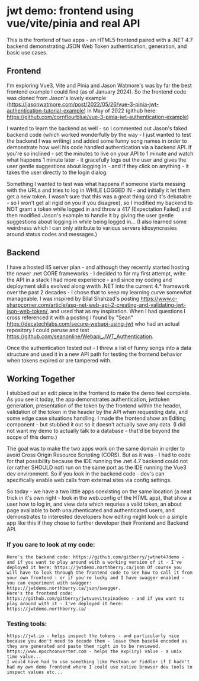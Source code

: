 # jwt demo: frontend using vue/vite/pinia and real API #

This is the frontend of two apps - an HTML5 frontend paired with a .NET 4.7 backend demonstrating JSON Web Token authentication, generation, and basic use cases.

## Frontend ##

I'm exploring Vue3, Vite and Pinia and Jason Watmore's was by far the best frontend example I could find (as of January 2024). So the frontend code was cloned from Jason's lovely example (https://jasonwatmore.com/post/2022/05/26/vue-3-pinia-jwt-authentication-tutorial-example) in May of 2022 (github here: https://github.com/cornflourblue/vue-3-pinia-jwt-authentication-example)

I wanted to learn the backend as well - so I commented out Jason's faked backend code (which worked wonderfully by the way - I just wanted to test the backend I was writing) and added some funny song names in order to demonstrate how well his code handled authentication via a backend API. If you're so inclined - set the minutes to live on your API to 1 minute and watch what happens 1 minute later - it gracefully logs out the user and gives the user gentle suggestions about logging in - and if they click on anything - it takes the user directly to the login dialog.

Something I wanted to test was what happens if someone starts messing with the URLs and tries to log in WHILE LOGGED IN - and initially it let them get a new token. I wasn't sure that this was a great thing (and it's debatable - so I won't get all rigid on you if you disagree), so I modified my backend to NOT grant a token while logged in and throw a 417 (Expectation Failed) and then modified Jason's example to handle it by giving the user gentle suggestions about logging in while being logged in... (I also learned some weirdness which I can only attribute to various servers idiosyncrasies around status codes and messages.)

## Backend ##

I have a hosted IIS server plan - and although they recently started hosting the newer .net CORE frameworks - I decided to for my first attempt, write the API in a stack I had more experience - and since my coding and deployment skills evolved along wwith .NET into the current 4.* framework over the past 2 decades - I chose that to keep my learning curve somewhat manageable. I was inspired by Bilal Shahzad's posting https://www.c-sharpcorner.com/article/asp-net-web-api-2-creating-and-validating-jwt-json-web-token/, and used that as my inspiration. When I had questions I cross referenced it with a posting I found by "Sean" https://decatechlabs.com/secure-webapi-using-jwt who had an actual repository I could peruse and test https://github.com/seanonline/Webapi_JWT_Authentication.

Once the authentication tested out - I threw a list of funny songs into a data structure and used it in a new API path for testing the frontend behavior when tokens expired or are tampered with.

## Working Together ##

I stubbed out an edit piece in the frontend to make the demo feel complete. As you see it today, the app demonstrates authentication, jwttoken generation, presentation of the token by the frontend within the header, validation of the token in the header by the API when requesting data, and some edge case situations handling. I made the frontend show an Editing component - but stubbed it out so it doesn't actually save any data. (I did not want my demo to actually talk to a database - that'd be beyond the scope of this demo.)

The goal was to make the two apps work on the same domain in order to avoid Cross Origin Resource Scripting (CORS). But as it was - I had to code for that possibility because the IDE running the .net 4.7 backend could not (or rather SHOULD not) run on the same port as the IDE running the Vue3 dev environment. So if you look in the backend code - dev's can specifically enable web calls from external sites via config settings.

So today - we have a two little apps coexisting on the same location (a neat trick in it's own right - look in the web.config of the HTML app), that show a user how to log in, and view data which requries a valid token, an about page available to both unauthenticated and authenticated users, and demonstrates to interested developers how editing might look on a simple app like this if they chose to further developer their Frontend and Backend API.

### If you care to look at my code: ###

    Here's the backend code: https://github.com/gitberry/jwtnet47demo - and if you want to play around with a working version of it - I've deployed it here: https://jwtdemo.northberry.ca/json Of course you will have to look through the frontend code to see how to call it from your own frontend - or if you're lucky and I have swagger enabled - you can experiment with swagger: https://jwtdemo.northberry.ca/json/swagger.
    Here's the frontend code: https://github.com/gitberry/jwtvuevitepinademo - and if you want to play around with it - I've deployed it here: https://jwtdemo.northberry.ca/ 

### Testing tools: ###

    https://jwt.io - helps inspect the tokens - and particularly nice because you don't need to decode them - leave them base64 encoded as they are generated and paste them right in to be reviewed.
    https://www.epochconverter.com - helps the exp(iry) value - a unix time value...
    I would have had to use something like Postman or Fiddler if I hadn't had my own demo frontend where I could use native browser dev tools to inspect values etc... 
    